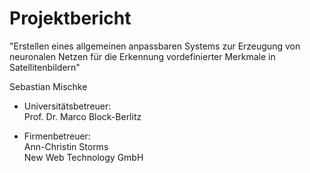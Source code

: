 # Projektbericht

"Erstellen eines allgemeinen anpassbaren Systems zur Erzeugung von neuronalen Netzen für die Erkennung vordefinierter Merkmale in Satellitenbildern"

Sebastian Mischke

- Universitätsbetreuer:<br>
Prof. Dr. Marco Block-Berlitz

- Firmenbetreuer:<br>
Ann-Christin Storms<br>
New Web Technology GmbH
